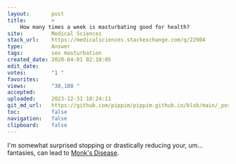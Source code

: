 ```yaml
---
layout:       post
title:        >
    How many times a week is masturbating good for health?
site:         Medical Sciences
stack_url:    https://medicalsciences.stackexchange.com/q/22904
type:         Answer
tags:         sex masturbation
created_date: 2020-04-01 02:10:05
edit_date:    
votes:        "1 "
favorites:    
views:        "38,188 "
accepted:     
uploaded:     2023-12-31 10:24:11
git_md_url:   https://github.com/pippim/pippim.github.io/blob/main/_posts/2020/2020-04-01-How-many-times-a-week-is-masturbating-good-for-health_.md
toc:          false
navigation:   false
clipboard:    false
---
```


I'm somewhat surprised stopping or drastically reducing your, um... fantasies, can lead to [Monk's Disease][1].


  [1]: https://www.prostatitis.org/prosfaq.html
